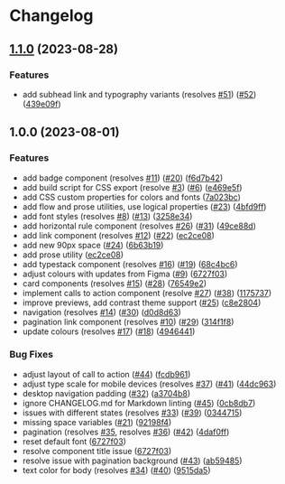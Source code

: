 # Changelog

## [1.1.0](https://github.com/inclusive-design/idg-design-system/compare/v1.0.0...v1.1.0) (2023-08-28)


### Features

* add subhead link and typography variants (resolves [#51](https://github.com/inclusive-design/idg-design-system/issues/51)) ([#52](https://github.com/inclusive-design/idg-design-system/issues/52)) ([439e09f](https://github.com/inclusive-design/idg-design-system/commit/439e09f23d51ea5df197807ce282c322918d7f4b))

## 1.0.0 (2023-08-01)


### Features

* add badge component (resolves [#11](https://github.com/inclusive-design/idg-design-system/issues/11)) ([#20](https://github.com/inclusive-design/idg-design-system/issues/20)) ([f6d7b42](https://github.com/inclusive-design/idg-design-system/commit/f6d7b420f2364a1d02750f4ba47ff28f9d568494))
* add build script for CSS export (resolve [#3](https://github.com/inclusive-design/idg-design-system/issues/3)) ([#6](https://github.com/inclusive-design/idg-design-system/issues/6)) ([e469e5f](https://github.com/inclusive-design/idg-design-system/commit/e469e5f71cf9d6f39d9b6cd18cff9afbd0e64e12))
* add CSS custom properties for colors and fonts ([7a023bc](https://github.com/inclusive-design/idg-design-system/commit/7a023bc5fb4ce67ae7642fa36cf78212b2d1ab53))
* add flow and prose utilities, use logical properties ([#23](https://github.com/inclusive-design/idg-design-system/issues/23)) ([4bfd9ff](https://github.com/inclusive-design/idg-design-system/commit/4bfd9ff4ebf7138aed1cd2d5e59de6e34f9c8a07))
* add font styles (resolves [#8](https://github.com/inclusive-design/idg-design-system/issues/8)) ([#13](https://github.com/inclusive-design/idg-design-system/issues/13)) ([3258e34](https://github.com/inclusive-design/idg-design-system/commit/3258e340b0b0452a07a2e17c40519adea9a3d517))
* add horizontal rule component (resolves [#26](https://github.com/inclusive-design/idg-design-system/issues/26)) ([#31](https://github.com/inclusive-design/idg-design-system/issues/31)) ([49ce88d](https://github.com/inclusive-design/idg-design-system/commit/49ce88da731145aa5aa5884e354e7a106a2ea394))
* add link component (resolves [#12](https://github.com/inclusive-design/idg-design-system/issues/12)) ([#22](https://github.com/inclusive-design/idg-design-system/issues/22)) ([ec2ce08](https://github.com/inclusive-design/idg-design-system/commit/ec2ce0854615e490b0564d7ebb1b85c9ba86b842))
* add new 90px space ([#24](https://github.com/inclusive-design/idg-design-system/issues/24)) ([6b63b19](https://github.com/inclusive-design/idg-design-system/commit/6b63b19fc5152cabd675ebdab4a88f790a226d50))
* add prose utility ([ec2ce08](https://github.com/inclusive-design/idg-design-system/commit/ec2ce0854615e490b0564d7ebb1b85c9ba86b842))
* add typestack component (resolves [#16](https://github.com/inclusive-design/idg-design-system/issues/16)) ([#19](https://github.com/inclusive-design/idg-design-system/issues/19)) ([68c4bc6](https://github.com/inclusive-design/idg-design-system/commit/68c4bc6704b56573fcb6201c2bcc21ae8fbc95d2))
* adjust colours with updates from Figma ([#9](https://github.com/inclusive-design/idg-design-system/issues/9)) ([6727f03](https://github.com/inclusive-design/idg-design-system/commit/6727f03caf051e6d52abe0d61fdde5bb173cfaf6))
* card components (resolves [#15](https://github.com/inclusive-design/idg-design-system/issues/15)) ([#28](https://github.com/inclusive-design/idg-design-system/issues/28)) ([76549e2](https://github.com/inclusive-design/idg-design-system/commit/76549e203d9c142885663fdc3eff5897280b7f4e))
* implement calls to action component (resolve [#27](https://github.com/inclusive-design/idg-design-system/issues/27)) ([#38](https://github.com/inclusive-design/idg-design-system/issues/38)) ([1175737](https://github.com/inclusive-design/idg-design-system/commit/11757374d63d522da3579aef8710ad86cb229ad5))
* improve previews, add contrast theme support ([#25](https://github.com/inclusive-design/idg-design-system/issues/25)) ([c8e2804](https://github.com/inclusive-design/idg-design-system/commit/c8e28048e2a3cbdf4200e880861147375a00cb89))
* navigation (resolves [#14](https://github.com/inclusive-design/idg-design-system/issues/14)) ([#30](https://github.com/inclusive-design/idg-design-system/issues/30)) ([d0d8d63](https://github.com/inclusive-design/idg-design-system/commit/d0d8d63ec77884d6bdbba731554ce16a98f1fd4d))
* pagination link component (resolves [#10](https://github.com/inclusive-design/idg-design-system/issues/10)) ([#29](https://github.com/inclusive-design/idg-design-system/issues/29)) ([314f1f8](https://github.com/inclusive-design/idg-design-system/commit/314f1f82dfc4ebd5c2451f33ef2440d503736b95))
* update colours (resolves [#17](https://github.com/inclusive-design/idg-design-system/issues/17)) ([#18](https://github.com/inclusive-design/idg-design-system/issues/18)) ([4946441](https://github.com/inclusive-design/idg-design-system/commit/4946441180794c963b9bbaf5b2b38b8c2f4a46fe))


### Bug Fixes

* adjust layout of call to action ([#44](https://github.com/inclusive-design/idg-design-system/issues/44)) ([fcdb961](https://github.com/inclusive-design/idg-design-system/commit/fcdb9612b7d86439be6a9703f2fe84cb364d2fca))
* adjust type scale for mobile devices (resolves [#37](https://github.com/inclusive-design/idg-design-system/issues/37)) ([#41](https://github.com/inclusive-design/idg-design-system/issues/41)) ([44dc963](https://github.com/inclusive-design/idg-design-system/commit/44dc963fdd978808eb366e3c231b9475cb8144ad))
* desktop navigation padding ([#32](https://github.com/inclusive-design/idg-design-system/issues/32)) ([a3704b8](https://github.com/inclusive-design/idg-design-system/commit/a3704b84c77ba96680b6f87ad80cf0172c57a6e2))
* ignore CHANGELOG.md for Markdown linting ([#45](https://github.com/inclusive-design/idg-design-system/issues/45)) ([0cb8db7](https://github.com/inclusive-design/idg-design-system/commit/0cb8db79a7403cf2a7904e6448976090617494b0))
* issues with different states (resolves [#33](https://github.com/inclusive-design/idg-design-system/issues/33)) ([#39](https://github.com/inclusive-design/idg-design-system/issues/39)) ([0344715](https://github.com/inclusive-design/idg-design-system/commit/0344715f8f2ad3d8479f77fc4a04385a3e40c42b))
* missing space variables ([#21](https://github.com/inclusive-design/idg-design-system/issues/21)) ([92198f4](https://github.com/inclusive-design/idg-design-system/commit/92198f4855409effcb54cbbe2eabb41a9539be8b))
* pagination (resolves [#35](https://github.com/inclusive-design/idg-design-system/issues/35), resolves [#36](https://github.com/inclusive-design/idg-design-system/issues/36)) ([#42](https://github.com/inclusive-design/idg-design-system/issues/42)) ([4daf0ff](https://github.com/inclusive-design/idg-design-system/commit/4daf0ff1c1c520e81a3aacb733a56628e332f379))
* reset default font ([6727f03](https://github.com/inclusive-design/idg-design-system/commit/6727f03caf051e6d52abe0d61fdde5bb173cfaf6))
* resolve component title issue ([6727f03](https://github.com/inclusive-design/idg-design-system/commit/6727f03caf051e6d52abe0d61fdde5bb173cfaf6))
* resolve issue with pagination background ([#43](https://github.com/inclusive-design/idg-design-system/issues/43)) ([ab59485](https://github.com/inclusive-design/idg-design-system/commit/ab59485f63a5d43b59ccdcd3cd65d07cb097970b))
* text color for body (resolves [#34](https://github.com/inclusive-design/idg-design-system/issues/34)) ([#40](https://github.com/inclusive-design/idg-design-system/issues/40)) ([9515da5](https://github.com/inclusive-design/idg-design-system/commit/9515da5bbe719e4ef553f3fc5933efd8937b11ba))
